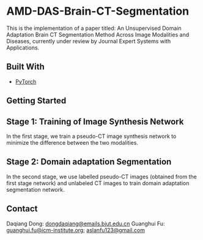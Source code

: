 # AMD-DAS-Brain-CT-Segmentation

This is the implementation of a paper titled: An Unsupervised Domain Adaptation Brain CT Segmentation Method Across Image Modalities and Diseases, currently under review by Journal Expert Systems with Applications.

## Built With

* [PyTorch](https://pytorch.org/)

## Getting Started

## Stage 1: Training of Image Synthesis Network
In the first stage, we train a pseudo-CT image synthesis network to minimize the difference between the two modalities.

## Stage 2: Domain adaptation Segmentation
In the second stage, we use labelled pseudo-CT images (obtained from the first stage network) and unlabeled CT images to train domain adaptation segmentation network.

## Contact

Daqiang Dong: dongdaqiang@emails.bjut.edu.cn
Guanghui Fu: guanghui.fu@icm-institute.org; aslanfu123@gmail.com


